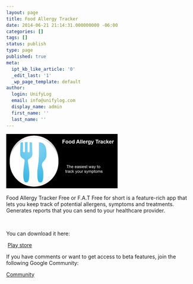 ```yaml
---
layout: page
title: Food Allergy Tracker
date: 2014-06-21 21:14:31.000000000 -06:00
categories: []
tags: []
status: publish
type: page
published: true
meta:
  ipt_kb_like_article: '0'
  _edit_last: '1'
  _wp_page_template: default
author:
  login: UnifyLog
  email: info@unifylog.com
  display_name: admin
  first_name: ''
  last_name: ''
---
```

<p><img class="alignnone size-medium wp-image-473" src="/assets/feature-300x146.png" alt="feature" width="300" height="146" /></p>
<p>Food Allergy Tracker Free or F.A.T Free for short is a feature-rich app that lets you keep track of potential allergens, symptoms and treatments. Generates reports that you can send to your healthcare provider.</p>
<p>&nbsp;</p>
<p>You can download it here:</p>
<p><span style="color: #404040;"> <a title="Play store" href="https://play.google.com/store/apps/details?id=com.unifylog.foodallergytracker.freeapp">Play store</a></span></p>
<p>If you have comments or want to get access to beta features, join the following Google Community:</p>
<p><a title="Community" href="https://plus.google.com/communities/108264361539672674020">Community</a></p>

